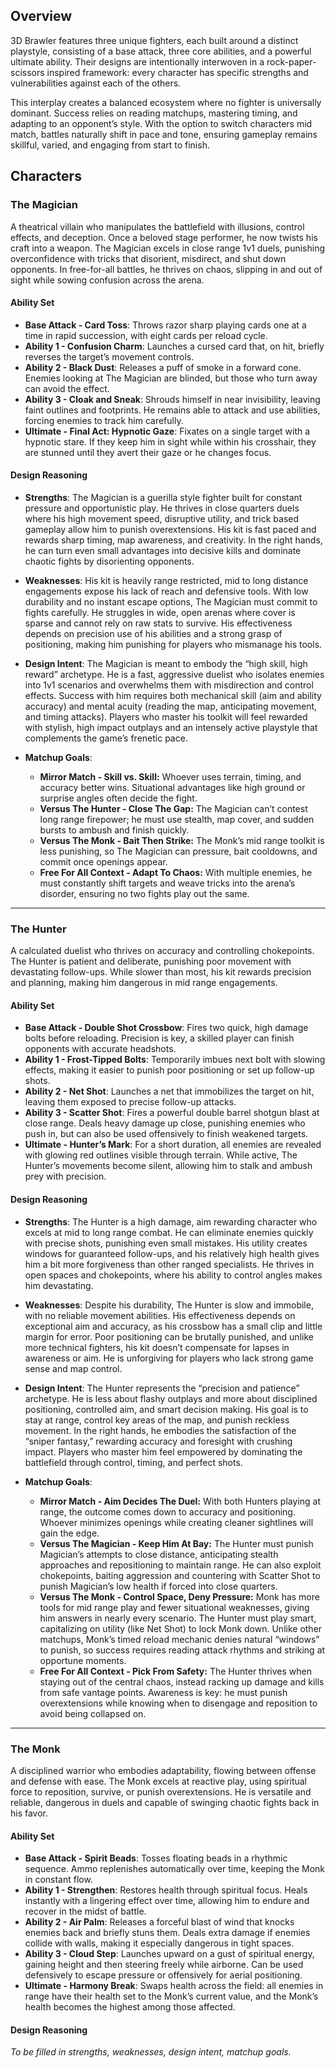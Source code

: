 ## Overview

3D Brawler features three unique fighters, each built around a distinct playstyle, consisting of a base attack, three core abilities, and a powerful ultimate ability. Their designs are intentionally interwoven in a rock-paper-scissors inspired framework: every character has specific strengths and vulnerabilities against each of the others.

This interplay creates a balanced ecosystem where no fighter is universally dominant. Success relies on reading matchups, mastering timing, and adapting to an opponent’s style. With the option to switch characters mid match, battles naturally shift in pace and tone, ensuring gameplay remains skillful, varied, and engaging from start to finish.

## Characters

### The Magician
A theatrical villain who manipulates the battlefield with illusions, control effects, and deception. Once a beloved stage performer, he now twists his craft into a weapon. The Magician excels in close range 1v1 duels, punishing overconfidence with tricks that disorient, misdirect, and shut down opponents. In free-for-all battles, he thrives on chaos, slipping in and out of sight while sowing confusion across the arena.  

#### Ability Set
- **Base Attack - Card Toss**: Throws razor sharp playing cards one at a time in rapid succession, with eight cards per reload cycle.  
- **Ability 1 - Confusion Charm**: Launches a cursed card that, on hit, briefly reverses the target’s movement controls.  
- **Ability 2 - Black Dust**: Releases a puff of smoke in a forward cone. Enemies looking at The Magician are blinded, but those who turn away can avoid the effect.  
- **Ability 3 - Cloak and Sneak**: Shrouds himself in near invisibility, leaving faint outlines and footprints. He remains able to attack and use abilities, forcing enemies to track him carefully.  
- **Ultimate - Final Act: Hypnotic Gaze**: Fixates on a single target with a hypnotic stare. If they keep him in sight while within his crosshair, they are stunned until they avert their gaze or he changes focus.  

#### Design Reasoning
- **Strengths**: The Magician is a guerilla style fighter built for constant pressure and opportunistic play. He thrives in close quarters duels where his high movement speed, disruptive utility, and trick based gameplay allow him to punish overextensions. His kit is fast paced and rewards sharp timing, map awareness, and creativity. In the right hands, he can turn even small advantages into decisive kills and dominate chaotic fights by disorienting opponents.  

- **Weaknesses**: His kit is heavily range restricted, mid to long distance engagements expose his lack of reach and defensive tools. With low durability and no instant escape options, The Magician must commit to fights carefully. He struggles in wide, open arenas where cover is sparse and cannot rely on raw stats to survive. His effectiveness depends on precision use of his abilities and a strong grasp of positioning, making him punishing for players who mismanage his tools.  

- **Design Intent**: The Magician is meant to embody the “high skill, high reward” archetype. He is a fast, aggressive duelist who isolates enemies into 1v1 scenarios and overwhelms them with misdirection and control effects. Success with him requires both mechanical skill (aim and ability accuracy) and mental acuity (reading the map, anticipating movement, and timing attacks). Players who master his toolkit will feel rewarded with stylish, high impact outplays and an intensely active playstyle that complements the game’s frenetic pace.  

- **Matchup Goals**:  
   - **Mirror Match - Skill vs. Skill:** Whoever uses terrain, timing, and accuracy better wins. Situational advantages like high ground or surprise angles often decide the fight.  
  - **Versus The Hunter - Close The Gap:** The Magician can’t contest long range firepower; he must use stealth, map cover, and sudden bursts to ambush and finish quickly.  
  - **Versus The Monk - Bait Then Strike:** The Monk’s mid range toolkit is less punishing, so The Magician can pressure, bait cooldowns, and commit once openings appear.  
  - **Free For All Context - Adapt To Chaos:** With multiple enemies, he must constantly shift targets and weave tricks into the arena’s disorder, ensuring no two fights play out the same.
    
---

### The Hunter

A calculated duelist who thrives on accuracy and controlling chokepoints. The Hunter is patient and deliberate, punishing poor movement with devastating follow-ups. While slower than most, his kit rewards precision and planning, making him dangerous in mid range engagements.  

#### Ability Set
- **Base Attack - Double Shot Crossbow**: Fires two quick, high damage bolts before reloading. Precision is key, a skilled player can finish opponents with accurate headshots.  
- **Ability 1 - Frost-Tipped Bolts**: Temporarily imbues next bolt with slowing effects, making it easier to punish poor positioning or set up follow-up shots.  
- **Ability 2 - Net Shot**: Launches a net that immobilizes the target on hit, leaving them exposed to precise follow-up attacks.  
- **Ability 3 - Scatter Shot**: Fires a powerful double barrel shotgun blast at close range. Deals heavy damage up close, punishing enemies who push in, but can also be used offensively to finish weakened targets.  
- **Ultimate - Hunter’s Mark**: For a short duration, all enemies are revealed with glowing red outlines visible through terrain. While active, The Hunter’s movements become silent, allowing him to stalk and ambush prey with precision.  

#### Design Reasoning
- **Strengths**: The Hunter is a high damage, aim rewarding character who excels at mid to long range combat. He can eliminate enemies quickly with precise shots, punishing even small mistakes. His utility creates windows for guaranteed follow-ups, and his relatively high health gives him a bit more forgiveness than other ranged specialists. He thrives in open spaces and chokepoints, where his ability to control angles makes him devastating.  

- **Weaknesses**: Despite his durability, The Hunter is slow and immobile, with no reliable movement abilities. His effectiveness depends on exceptional aim and accuracy, as his crossbow has a small clip and little margin for error. Poor positioning can be brutally punished, and unlike more technical fighters, his kit doesn’t compensate for lapses in awareness or aim. He is unforgiving for players who lack strong game sense and map control.  

- **Design Intent**: The Hunter represents the “precision and patience” archetype. He is less about flashy outplays and more about disciplined positioning, controlled aim, and smart decision making. His goal is to stay at range, control key areas of the map, and punish reckless movement. In the right hands, he embodies the satisfaction of the “sniper fantasy,” rewarding accuracy and foresight with crushing impact. Players who master him feel empowered by dominating the battlefield through control, timing, and perfect shots.  

- **Matchup Goals**:  
  - **Mirror Match - Aim Decides The Duel:** With both Hunters playing at range, the outcome comes down to accuracy and positioning. Whoever minimizes openings while creating cleaner sightlines will gain the edge.  
  - **Versus The Magician - Keep Him At Bay:** The Hunter must punish Magician’s attempts to close distance, anticipating stealth approaches and repositioning to maintain range. He can also exploit chokepoints, baiting aggression and countering with Scatter Shot to punish Magician’s low health if forced into close quarters.  
  - **Versus The Monk - Control Space, Deny Pressure:** Monk has more tools for mid range play and fewer situational weaknesses, giving him answers in nearly every scenario. The Hunter must play smart, capitalizing on utility (like Net Shot) to lock Monk down. Unlike other matchups, Monk’s timed reload mechanic denies natural “windows” to punish, so success requires reading attack rhythms and striking at opportune moments.  
  - **Free For All Context - Pick From Safety:** The Hunter thrives when staying out of the central chaos, instead racking up damage and kills from safe vantage points. Awareness is key: he must punish overextensions while knowing when to disengage and reposition to avoid being collapsed on.  

---

### The Monk

A disciplined warrior who embodies adaptability, flowing between offense and defense with ease. The Monk excels at reactive play, using spiritual force to reposition, survive, or punish overextensions. He is versatile and reliable, dangerous in duels and capable of swinging chaotic fights back in his favor.  

#### Ability Set
- **Base Attack - Spirit Beads**: Tosses floating beads in a rhythmic sequence. Ammo replenishes automatically over time, keeping the Monk in constant flow.  
- **Ability 1 - Strengthen**: Restores health through spiritual focus. Heals instantly with a lingering effect over time, allowing him to endure and recover in the midst of battle.  
- **Ability 2 - Air Palm**: Releases a forceful blast of wind that knocks enemies back and briefly stuns them. Deals extra damage if enemies collide with walls, making it especially dangerous in tight spaces.  
- **Ability 3 - Cloud Step**: Launches upward on a gust of spiritual energy, gaining height and then steering freely while airborne. Can be used defensively to escape pressure or offensively for aerial positioning.  
- **Ultimate - Harmony Break**: Swaps health across the field: all enemies in range have their health set to the Monk’s current value, and the Monk’s health becomes the highest among those affected.  

#### Design Reasoning
*To be filled in  strengths, weaknesses, design intent, matchup goals.*  

